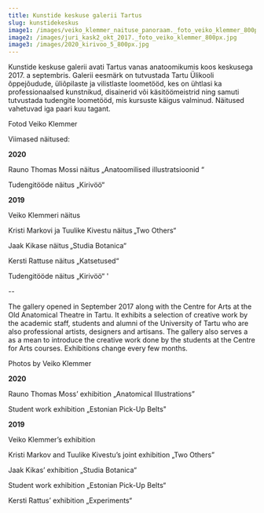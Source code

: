 ```yaml
---
title: Kunstide keskuse galerii Tartus
slug: kunstidekeskus
image1: /images/veiko_klemmer_naituse_panoraam._foto_veiko_klemmer_800px.jpg
image2: /images/juri_kask2_okt_2017._foto_veiko_klemmer_800px.jpg
image3: /images/2020_kirivoo_5_800px.jpg
---
```

Kunstide keskuse galerii avati Tartus vanas anatoomikumis koos keskusega 2017. a septembris. Galerii eesmärk on tutvustada Tartu Ülikooli õppejõudude, üliõpilaste ja vilistlaste loometööd, kes on ühtlasi ka professionaalsed kunstnikud, disainerid või käsitöömeistrid ning samuti tutvustada tudengite loometööd, mis kursuste käigus valminud. Näitused vahetuvad iga paari kuu tagant.

Fotod Veiko Klemmer

Viimased näitused: 

**2020** 

Rauno Thomas Mossi näitus „Anatoomilised illustratsioonid “ 

Tudengitööde näitus „Kirivöö“ 

**2019** 

Veiko Klemmeri näitus 

Kristi Markovi ja Tuulike Kivestu näitus „Two Others“ 

Jaak Kikase näitus „Studia Botanica“

Kersti Rattuse näitus „Katsetused“ 

Tudengitööde näitus „Kirivöö“ '

\--

The gallery opened in September 2017 along with the Centre for Arts at the Old Anatomical Theatre in Tartu. It exhibits a selection of creative work by the academic staff, students and alumni of the University of Tartu who are also professional artists, designers and artisans. The gallery also serves a as a mean to introduce the creative work done by the students at the Centre for Arts courses. Exhibitions change every few months.

Photos by Veiko Klemmer

**2020** 

Rauno Thomas Moss’ exhibition „Anatomical Illustrations” 

Student work exhibition „Estonian Pick-Up Belts" 

**2019** 

Veiko Klemmer’s exhibition  

Kristi Markov and Tuulike Kivestu’s joint exhibition „Two Others” 

Jaak Kikas’ exhibition „Studia Botanica“ 

Student work exhibition „Estonian Pick-Up Belts“ 

Kersti Rattus’ exhibition „Experiments“
